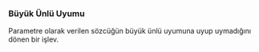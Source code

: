 ### Büyük Ünlü Uyumu

Parametre olarak verilen sözcüğün büyük ünlü uyumuna uyup uymadığını dönen bir işlev.
